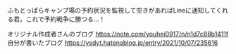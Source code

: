 ふもとっぱらキャンプ場の予約状況を監視して空きがあればLineに通知してくれる君。これで予約戦争に勝つる...！

オリジナル作成者さんのブログ https://note.com/youhei0917/n/n1d7c88b1411f  
自分が書いたブログ https://ysdyt.hatenablog.jp/entry/2021/10/07/235616
